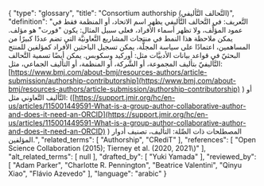 {
    "type": "glossary",
    "title": "Consortium authorship (التَّحالف التَّأليفي)",
    "definition": "التَّعريف: في التَّحالف التَّأليفي يظهر اسم الاتحاد، أو المنظمة فقط في عمود المؤلِّف، ولا تظهر أسماء الأفراد، فعلى سبيل المثال: يكون \"فورت\" هو مؤلف.  يمكن ملاحظة هذا النمط في منتجات المشاريع التَّعاونيَّة التي تضم عددًا كبيرًا من المساهمين، اعتمادًا على سياسة المجلَّة، يمكن تسجيل الباحثين الأفراد كمؤلفين للمنتج البحثيّ في قواعد بيانات الأدبيَّات مثل: أوركيد وسكوبس. يمكن أيضًا تسمية التَّحالف التَّأليفيّ بتأليف المجموعة، أو الشَّركة، أو المنظمة، أو التأليف الجماعي، مثل: [https://www.bmj.com/about-bmj/resources-authors/article-submission/authorship-contributorship](https://www.bmj.com/about-bmj/resources-authors/article-submission/authorship-contributorship) ) أو التَّأليف التَّعاوني مثل: ([https://support.jmir.org/hc/en-us/articles/115001449591-What-is-a-group-author-collaborative-author-and-does-it-need-an-ORCID](https://support.jmir.org/hc/en-us/articles/115001449591-What-is-a-group-author-collaborative-author-and-does-it-need-an-ORCID) ) المصطلحات ذات الصِّلة: التأليف، تصنيف أدوار المؤلفين.",
    "related_terms": [
        "Authorship",
        "CRediT"
    ],
    "references": [
        "Open Science Collaboration (2015); Tierney et al. (2020, 2021\\)"
    ],
    "alt_related_terms": [
        null
    ],
    "drafted_by": [
        "Yuki Yamada"
    ],
    "reviewed_by": [
        "Adam Parker",
        "Charlotte R. Pennington",
        "Beatrice Valentini",
        "Qinyu Xiao",
        "Flávio Azevedo"
    ],
    "language": "arabic"
}